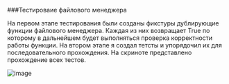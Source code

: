 ###Тестироваие файлового менеджера

На первом этапе тестирования были созданы фикстуры дублирующие функции файлового менеджера. Каждая из них возвращает True по которому в дальнейшем будет выполняться проверка корректности работы функции.
На втором этапе я создал тетсты и упорядочил их для последовательного прохождения.
На скриноте представлено прохождение всех тестов.

![image](https://sun9-75.userapi.com/impg/ZL4zgdF8FhcBNyb5NGG4I3QoMCXauq3-uQNtmA/tJ8CyjW2log.jpg?size=899x538&quality=96&sign=ee2de50af27ea22916e3eab86ed2b978&type=album)
